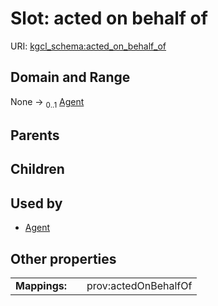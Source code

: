 
# Slot: acted on behalf of




URI: [kgcl_schema:acted_on_behalf_of](https://w3id.org/kgcl-schema/acted_on_behalf_of)


## Domain and Range

None &#8594;  <sub>0..1</sub> [Agent](Agent.md)

## Parents


## Children


## Used by

 * [Agent](Agent.md)

## Other properties

|  |  |  |
| --- | --- | --- |
| **Mappings:** | | prov:actedOnBehalfOf |

